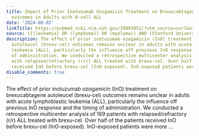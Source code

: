 ```yaml
---
title: Impact of Prior Inotuzumab Ozogamicin Treatment on Brexucabtagene Autoleucel
  outcomes in Adults with B-cell ALL
date: '2024-08-02'
linkTitle: https://pubmed.ncbi.nlm.nih.gov/39093952/?utm_source=curl&utm_medium=rss&utm_campaign=pubmed-2&utm_content=1Rkszs2HVZ2RHP33OibaNFew6VK-LzjJWTD4GwmLlk8B-wCceh&fc=20220923065203&ff=20240803181300&v=2.18.0.post9+e462414
source: (((leukemia) OR (lymphoma)) OR (myeloma)) AND (Stanford University[Affiliation])
description: The effect of prior inotuzumab ozogamicin (InO) treatment on brexucabtagene
  autoleucel (brexu-cel) outcomes remains unclear in adults with acute lymphoblastic
  leukemia (ALL), particularly the influence off previous InO response and the timing
  of administration. We conducted a retrospective multicenter analysis of 189 patients
  with relapsed/refractory (r/r) ALL treated with brexu-cel. Over half of the patients
  received InO before brexu-cel (InO-exposed). InO-exposed patients were more ...
disable_comments: true
---
```

The effect of prior inotuzumab ozogamicin (InO) treatment on brexucabtagene autoleucel (brexu-cel) outcomes remains unclear in adults with acute lymphoblastic leukemia (ALL), particularly the influence off previous InO response and the timing of administration. We conducted a retrospective multicenter analysis of 189 patients with relapsed/refractory (r/r) ALL treated with brexu-cel. Over half of the patients received InO before brexu-cel (InO-exposed). InO-exposed patients were more ...